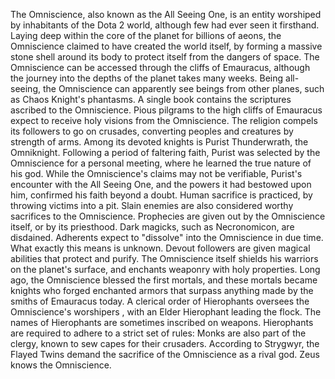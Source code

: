 The Omniscience, also known as the All Seeing One, is an entity worshiped by inhabitants of the Dota 2 world, although few had ever seen it firsthand. Laying deep within the core of the planet for billions of aeons, the Omniscience claimed to have created the world itself, by forming a massive stone shell around its body to protect itself from the dangers of space. The Omniscience can be accessed through the cliffs of Emauracus, although the journey into the depths of the planet takes many weeks. Being all-seeing, the Omniscience can apparently see beings from other planes, such as  Chaos Knight's phantasms.
A single book contains the scriptures ascribed to the Omniscience. Pious pilgrams to the high cliffs of Emauracus expect to receive holy visions from the Omniscience.
The religion compels its followers to go on crusades, converting peoples and creatures by strength of arms. Among its devoted knights is Purist Thunderwrath, the  Omniknight. Following a period of faltering faith, Purist was selected by the Omniscience for a personal meeting, where he learned the true nature of his god. While the Omniscience's claims may not be verifiable, Purist's encounter with the All Seeing One, and the powers it had bestowed upon him, confirmed his faith beyond a doubt.
Human sacrifice is practiced, by throwing victims into a pit. Slain enemies are also considered worthy sacrifices to the Omniscience. Prophecies are given out by the Omniscience itself, or by its priesthood. Dark magicks, such as  Necronomicon, are disdained. Adherents expect to "dissolve" into the Omniscience in due time. What exactly this means is unknown.
Devout followers are given magical abilities that protect and purify. The Omniscience itself shields his warriors on the planet's surface, and enchants weaponry with holy properties.
Long ago, the Omniscience blessed the first mortals, and these mortals became knights who forged enchanted armors that surpass anything made by the smiths of Emauracus today.
A clerical order of Hierophants oversees the Omniscience's worshipers , with an Elder Hierophant leading the flock. The names of Hierophants are sometimes inscribed on weapons. Hierophants are required to adhere to a strict set of rules:
Monks are also part of the clergy, known to sew capes for their crusaders.
According to Strygwyr, the Flayed Twins demand the sacrifice of the Omniscience as a rival god.
Zeus knows the Omniscience.
